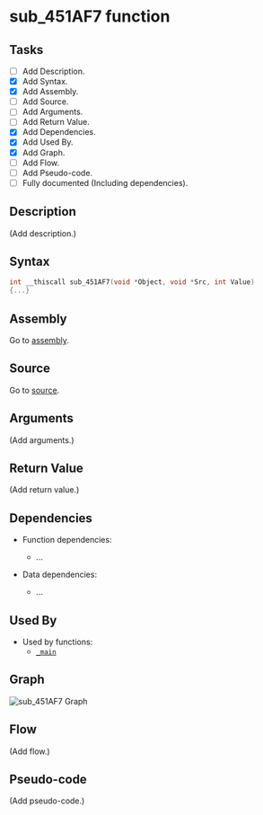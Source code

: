# sub_451AF7 function

## Tasks

- [ ] Add Description.
- [X] Add Syntax.
- [X] Add Assembly.
- [ ] Add Source.
- [ ] Add Arguments.
- [ ] Add Return Value.
- [X] Add Dependencies.
- [X] Add Used By.
- [X] Add Graph.
- [ ] Add Flow.
- [ ] Add Pseudo-code.
- [ ] Fully documented (Including dependencies).

## Description

(Add description.)

## Syntax

```c
int __thiscall sub_451AF7(void *Object, void *Src, int Value)
{...}
```

## Assembly

Go to [assembly](../asm/sub_451AF7.asm).

## Source

Go to [source](../cc/sub_451AF7.cc).

## Arguments

(Add arguments.)

## Return Value

(Add return value.)

## Dependencies

* Function dependencies:
  * ...


* Data dependencies:
  * ...

## Used By

* Used by functions:
  * [`_main`](../md/_main.md)

## Graph

![sub_451AF7 Graph](../svg/sub_451AF7.svg "sub_451AF7 Graph")

## Flow

(Add flow.)

## Pseudo-code

(Add pseudo-code.)
